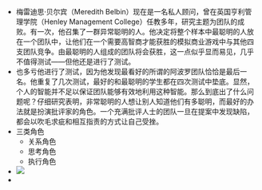 - 梅雷迪思·贝尔宾（Meredith Belbin）现在是一名私人顾问，曾在英国亨利管理学院（Henley Management College）任教多年，研究主题为团队的成败。有一次，他召集了一群异常聪明的人。他决定将整个样本中最聪明的人放在一个团队中，让他们在一个需要高智商才能获胜的模拟商业游戏中与其他四支团队竞争。由最聪明的人组成的团队将会获胜，这一点似乎显而易见，几乎不值得测试——但他还是进行了测试。
- 也多亏他进行了测试，因为他发现最看好的所谓的阿波罗团队恰恰是最后一名。他重复了几次测试，最好的和最聪明的学生都在四次测试中垫底。显然，个人的智能并不足以保证团队能够有效地利用这种智能。那么到底出了什么问题呢？仔细研究表明，非常聪明的人想让别人知道他们有多聪明，而最好的办法就是扮演批评家的角色。一个充满批评人士的团队一旦在提案中发现缺陷，都会以吹毛求疵和相互指责的方式让自己受挫。
- 三类角色
    - 关系角色
    - 思考角色
    - 执行角色
- ![](https://firebasestorage.googleapis.com/v0/b/firescript-577a2.appspot.com/o/imgs%2Fapp%2Fxinyiheng%2FG3Hgi4wood.png?alt=media&token=404d5e45-e35b-4083-a64b-a42c9b6ff0f8)
- 
